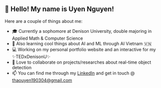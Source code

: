 ## 👋 Hello! My name is Uyen Nguyen!

Here are a couple of things about me:
- 🎓 Currently a sophomore at Denison University, double majoring in Applied Math & Computer Science
- 🤖 Also learning cool things about AI and ML through AI Vietnam 🇻🇳
- 💻 Working on my personal portfolio website and an interactive for my ✨TEDxDenisonU✨
- 👯 Love to collaborate on projects/researches about real-time object detection
- 📫 You can find me through my [LinkedIn]("https://www.linkedin.com/in/thaouyen-190304/") and get in touch @ thaouyen190304@gmail.com


<!--
**uyen-nguyen-190304/uyen-nguyen-190304** is a ✨ _special_ ✨ repository because its `README.md` (this file) appears on your GitHub profile.

Here are some ideas to get you started:

- 🔭 I’m currently working on ...
- 🌱 I’m currently learning ...
- 👯 I’m looking to collaborate on ...
- 🤔 I’m looking for help with ...
- 💬 Ask me about ...
- 📫 How to reach me: ...
- 😄 Pronouns: ...
- ⚡ Fun fact: ...
-->
